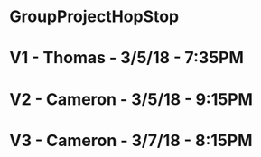 # GroupProjectHopStop
# V1 - Thomas - 3/5/18 - 7:35PM
# V2 - Cameron - 3/5/18 - 9:15PM
# V3 - Cameron - 3/7/18 - 8:15PM